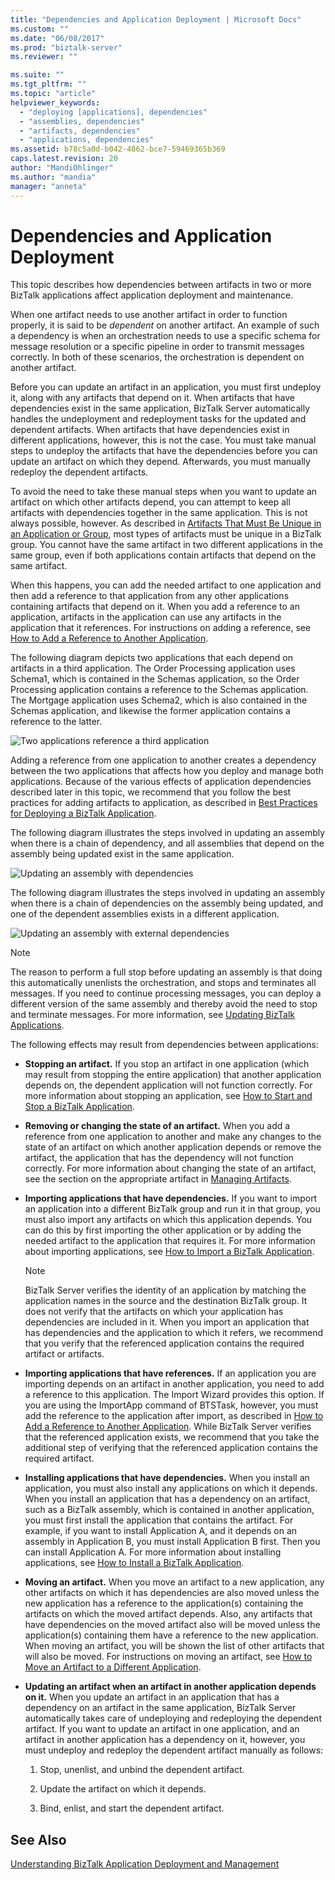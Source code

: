 ```yaml
---
title: "Dependencies and Application Deployment | Microsoft Docs"
ms.custom: ""
ms.date: "06/08/2017"
ms.prod: "biztalk-server"
ms.reviewer: ""

ms.suite: ""
ms.tgt_pltfrm: ""
ms.topic: "article"
helpviewer_keywords: 
  - "deploying [applications], dependencies"
  - "assemblies, dependencies"
  - "artifacts, dependencies"
  - "applications, dependencies"
ms.assetid: b78c5a0d-b042-4862-bce7-59469365b369
caps.latest.revision: 20
author: "MandiOhlinger"
ms.author: "mandia"
manager: "anneta"
---
```

# Dependencies and Application Deployment
This topic describes how dependencies between artifacts in two or more BizTalk applications affect application deployment and maintenance.  
  
 When one artifact needs to use another artifact in order to function properly, it is said to be *dependent* on another artifact. An example of such a dependency is when an orchestration needs to use a specific schema for message resolution or a specific pipeline in order to transmit messages correctly. In both of these scenarios, the orchestration is dependent on another artifact.  
  
 Before you can update an artifact in an application, you must first undeploy it, along with any artifacts that depend on it. When artifacts that have dependencies exist in the same application, BizTalk Server automatically handles the undeployment and redeployment tasks for the updated and dependent artifacts. When artifacts that have dependencies exist in different applications, however, this is not the case. You must take manual steps to undeploy the artifacts that have the dependencies before you can update an artifact on which they depend. Afterwards, you must manually redeploy the dependent artifacts.  
  
 To avoid the need to take these manual steps when you want to update an artifact on which other artifacts depend, you can attempt to keep all artifacts with dependencies together in the same application. This is not always possible, however. As described in [Artifacts That Must Be Unique in an Application or Group](../core/artifacts-that-must-be-unique-in-an-application-or-group.md), most types of artifacts must be unique in a BizTalk group. You cannot have the same artifact in two different applications in the same group, even if both applications contain artifacts that depend on the same artifact.  
  
 When this happens, you can add the needed artifact to one application and then add a reference to that application from any other applications containing artifacts that depend on it. When you add a reference to an application, artifacts in the application can use any artifacts in the application that it references. For instructions on adding a reference, see [How to Add a Reference to Another Application](../core/how-to-add-a-reference-to-another-application.md).  
  
 The following diagram depicts two applications that each depend on artifacts in a third application. The Order Processing application uses Schema1, which is contained in the Schemas application, so the Order Processing application contains a reference to the Schemas application. The Mortgage application uses Schema2, which is also contained in the Schemas application, and likewise the former application contains a reference to the latter.  
  
 ![Two applications reference a third application](../core/media/applicationdependencies.gif "ApplicationDependencies")  
  
 Adding a reference from one application to another creates a dependency between the two applications that affects how you deploy and manage both applications. Because of the various effects of application dependencies described later in this topic, we recommend that you follow the best practices for adding artifacts to application, as described in [Best Practices for Deploying a BizTalk Application](../core/best-practices-for-deploying-a-biztalk-application.md).  
  
 The following diagram illustrates the steps involved in updating an assembly when there is a chain of dependency, and all assemblies that depend on the assembly being updated exist in the same application.  
  
 ![Updating an assembly with dependencies](../core/media/simpleadminredeploy.gif "SimpleAdminRedeploy")  
  
 The following diagram illustrates the steps involved in updating an assembly when there is a chain of dependencies on the assembly being updated, and one of the dependent assemblies exists in a different application.  
  
 ![Updating an assembly with external dependencies](../core/media/complexadminredeploy.gif "ComplexAdminRedeploy")  
  
> [!NOTE]
>  The reason to perform a full stop before updating an assembly is that doing this automatically unenlists the orchestration, and stops and terminates all messages. If you need to continue processing messages, you can deploy a different version of the same assembly and thereby avoid the need to stop and terminate messages. For more information, see [Updating BizTalk Applications](../core/updating-biztalk-applications.md).  
  
 The following effects may result from dependencies between applications:  
  
-   **Stopping an artifact.** If you stop an artifact in one application (which may result from stopping the entire application) that another application depends on, the dependent application will not function correctly. For more information about stopping an application, see [How to Start and Stop a BizTalk Application](../core/how-to-start-and-stop-a-biztalk-application.md).  
  
-   **Removing or changing the state of an artifact.** When you add a reference from one application to another and make any changes to the state of an artifact on which another application depends or remove the artifact, the application that has the dependency will not function correctly. For more information about changing the state of an artifact, see the section on the appropriate artifact in [Managing Artifacts](../core/managing-artifacts.md).  
  
-   **Importing applications that have dependencies.** If you want to import an application into a different BizTalk group and run it in that group, you must also import any artifacts on which this application depends. You can do this by first importing the other application or by adding the needed artifact to the application that requires it. For more information about importing applications, see [How to Import a BizTalk Application](../core/how-to-import-a-biztalk-application.md).  
  
    > [!NOTE]
    >  BizTalk Server verifies the identity of an application by matching the application names in the source and the destination BizTalk group. It does not verify that the artifacts on which your application has dependencies are included in it. When you import an application that has dependencies and the application to which it refers, we recommend that you verify that the referenced application contains the required artifact or artifacts.  
  
-   **Importing applications that have references.** If an application you are importing depends on an artifact in another application, you need to add a reference to this application. The Import Wizard provides this option. If you are using the ImportApp command of BTSTask, however, you must add the reference to the application after import, as described in [How to Add a Reference to Another Application](../core/how-to-add-a-reference-to-another-application.md). While BizTalk Server verifies that the referenced application exists, we recommend that you take the additional step of verifying that the referenced application contains the required artifact.  
  
-   **Installing applications that have dependencies.** When you install an application, you must also install any applications on which it depends. When you install an application that has a dependency on an artifact, such as a BizTalk assembly, which is contained in another application, you must first install the application that contains the artifact. For example, if you want to install Application A, and it depends on an assembly in Application B, you must install Application B first. Then you can install Application A. For more information about installing applications, see [How to Install a BizTalk Application](../core/how-to-install-a-biztalk-application.md).  
  
-   **Moving an artifact.** When you move an artifact to a new application, any other artifacts on which it has dependencies are also moved unless the new application has a reference to the application(s) containing the artifacts on which the moved artifact depends. Also, any artifacts that have dependencies on the moved artifact also will be moved unless the application(s) containing them have a reference to the new application. When moving an artifact, you will be shown the list of other artifacts that will also be moved. For instructions on moving an artifact, see [How to Move an Artifact to a Different Application](../core/how-to-move-an-artifact-to-a-different-application.md).  
  
-   **Updating an artifact when an artifact in another application depends on it.** When you update an artifact in an application that has a dependency on an artifact in the same application, BizTalk Server automatically takes care of undeploying and redeploying the dependent artifact. If you want to update an artifact in one application, and an artifact in another application has a dependency on it, however, you must undeploy and redeploy the dependent artifact manually as follows:  
  
    1.  Stop, unenlist, and unbind the dependent artifact.  
  
    2.  Update the artifact on which it depends.  
  
    3.  Bind, enlist, and start the dependent artifact.  
  
## See Also  
 [Understanding BizTalk Application Deployment and Management](../core/understanding-biztalk-application-deployment-and-management.md)